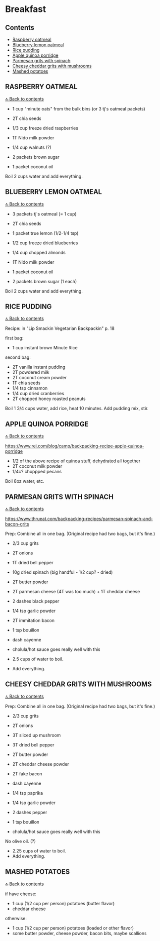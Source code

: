 # Breakfast

## Contents

- [Raspberry oatmeal](#raspberry-oatmeal)
- [Blueberry lemon oatmeal](#blueberry-lemon-oatmeal)
- [Rice pudding](#rice-pudding)
- [Apple quinoa porridge](#apple-quinoa-porridge)
- [Parmesan grits with spinach](#parmesan-grits-with-spinach)
- [Cheesy cheddar grits with mushrooms](#cheesy-cheddar-grits-with-mushrooms)
- [Mashed potatoes](#mashed-potatoes)

## RASPBERRY OATMEAL

[🔝 Back to contents](#contents)

- 1 cup "minute oats" from the bulk bins (or 3 tj's oatmeal packets)
- 2T chia seeds
- 1/3 cup freeze dried raspberries
- 1T Nido milk powder
- 1/4 cup walnuts (?)

- 2 packets brown sugar
- 1 packet coconut oil

Boil 2 cups water and add everything.

## BLUEBERRY LEMON OATMEAL

[🔝 Back to contents](#contents)

- 3 packets tj's oatmeal (= 1 cup)
- 2T chia seeds
- 1 packet true lemon (1/2-1/4 tsp)
- 1/2 cup freeze dried blueberries
- 1/4 cup chopped almonds
- 1T Nido milk powder

- 1 packet coconut oil
- 2 packets brown sugar (1 each)

Boil 2 cups water and add everything.

## RICE PUDDING

[🔝 Back to contents](#contents)

Recipe: in "Lip Smackin Vegetarian Backpackin" p. 18

first bag:
- 1 cup instant brown Minute Rice

second bag:
- 2T vanilla instant pudding
- 2T powdered milk
- 2T coconut cream powder
- 1T chia seeds
- 1/4 tsp cinnamon
- 1/4 cup dried cranberries
- 2T chopped honey roasted peanuts

Boil 1 3/4 cups water, add rice, heat 10 minutes.
Add pudding mix, stir.

## APPLE QUINOA PORRIDGE

[🔝 Back to contents](#contents)

https://www.rei.com/blog/camp/backpacking-recipe-apple-quinoa-porridge

- 1/2 of the above recipe of quinoa stuff, dehydrated all together
- 2T coconut milk powder
- 1/4c? choppped pecans

Boil 8oz water, etc.

## PARMESAN GRITS WITH SPINACH

[🔝 Back to contents](#contents)

https://www.thrueat.com/backpacking-recipes/parmesan-spinach-and-bacon-grits

Prep: Combine all in one bag. (Original recipe had two bags, but it's fine.)

- 2/3 cup grits
- 2T onions
- 1T dried bell pepper
- 10g dried spinach (big handful - 1/2 cup? - dried)
- 2T butter powder
- 2T parmesan cheese (4T was too much) + 1T cheddar cheese
- 2 dashes black pepper
- 1/4 tsp garlic powder
- 2T immitation bacon
- 1 tsp bouillon
- dash cayenne

- cholula/hot sauce goes really well with this

- 2.5 cups of water to boil.
- Add everything.

## CHEESY CHEDDAR GRITS WITH MUSHROOMS

[🔝 Back to contents](#contents)

Prep: Combine all in one bag. (Original recipe had two bags, but it's fine.)

- 2/3 cup grits
- 2T onions
- 3T sliced up mushroom
- 3T dried bell pepper
- 2T butter powder
- 2T cheddar cheese powder
- 2T fake bacon
- dash cayenne
- 1/4 tsp paprika
- 1/4 tsp garlic powder
- 2 dashes pepper
- 1 tsp bouillon

- cholula/hot sauce goes really well with this

No olive oil. (?)

- 2.25 cups of water to boil.
- Add everything.

## MASHED POTATOES

[🔝 Back to contents](#contents)

if have cheese:
- 1 cup (1/2 cup per person) potatoes (butter flavor)
- cheddar cheese

otherwise:
- 1 cup (1/2 cup per person) potatoes (loaded or other flavor)
- some butter powder, cheese powder, bacon bits, maybe scallions
